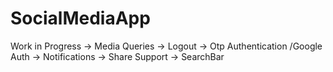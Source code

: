 # SocialMediaApp
Work in Progress 
-> Media Queries
-> Logout
-> Otp Authentication /Google Auth
-> Notifications
-> Share Support
-> SearchBar
